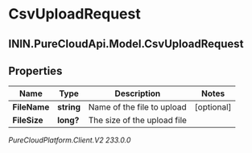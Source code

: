 # CsvUploadRequest

## ININ.PureCloudApi.Model.CsvUploadRequest

## Properties

|Name | Type | Description | Notes|
|------------ | ------------- | ------------- | -------------|
| **FileName** | **string** | Name of the file to upload | [optional] |
| **FileSize** | **long?** | The size of the upload file | |



_PureCloudPlatform.Client.V2 233.0.0_
